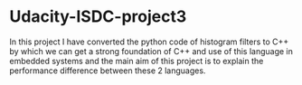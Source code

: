 # Udacity-ISDC-project3
In this project I have converted the python code of histogram filters to C++ by which we can get a strong foundation of C++ and use of this language in embedded systems and the main aim of this project is to explain the performance difference between these 2 languages.
